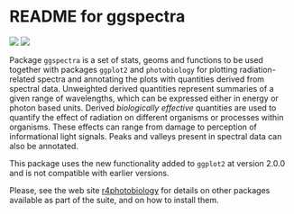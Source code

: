 # README for ggspectra #

[![](http://www.r-pkg.org/badges/version/ggspectra)](https://cran.r-project.org/package=ggspectra) [![](http://cranlogs.r-pkg.org/badges/ggspectra)](http://cran.rstudio.com/web/packages/ggspectra/index.html)

Package `ggspectra` is a set of stats, geoms and functions to be used together with packages `ggplot2` and `photobiology` for plotting radiation-related spectra and annotating the plots with quantities derived from spectral data. Unweighted derived quantities represent summaries of a given range of wavelengths, which can be expressed either in energy or photon based units. Derived _biologically effective_ quantities are used to quantify the effect of radiation on different organisms or processes within organisms. These effects can range from damage to perception of informational light signals. Peaks and valleys present in spectral data can also be annotated.

This package uses the new functionality added to `ggplot2` at version 2.0.0 and is not compatible with earlier versions.

Please, see the web site [r4photobiology](http://www.r4photobiology.info) for details on other packages available as part of the suite, and on how to install them.